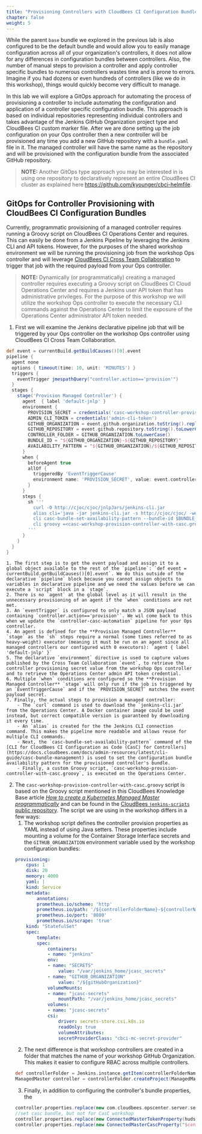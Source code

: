 ```yaml
---
title: "Provisioning Controllers with CloudBees CI Configuration Bundles"
chapter: false
weight: 5
--- 
```


While the parent `base` bundle we explored in the previous lab is also configured to be the default bundle and would allow you to easily manage configuration across all of your organization's controllers, it does not allow for any differences in configuration bundles between controllers. Also, the number of manual steps to provision a controller and apply controller specific bundles to numerous controllers wastes time and is prone to errors. Imagine if you had dozens or even hundreds of controllers (like we do in this workshop), things would quickly become very difficult to manage.

In this lab we will explore  a GitOps approach for automating the process of provisioning a controller to include automating the configuration and application of a controller specific configuration bundle. This approach is based on individual repositories representing individual controllers and takes advantage of the Jenkins GitHub Organization project type and CloudBees CI custom marker file. After we are done setting up the job configuration on your Ops controller then a new controller will be provisioned any time you add a new GitHub repository with a `bundle.yaml` file in it. The managed controller will have the same name as the repository and will be provisioned with the configuration bundle from the associated GitHub repository.

>**NOTE:** Another GitOps type approach you may be interested in is using one repository to declaratively represent an entire CloudBees CI cluster as explained here https://github.com/kyounger/cbci-helmfile. 

## GitOps for Controller Provisioning with CloudBees CI Configuration Bundles

Currently, programmatic provisioning of a managed controller requires running a Groovy script on CloudBees CI Operations Center and requires. This can easily be done from a Jenkins Pipeline by leveraging the Jenkins CLI and API tokens. However, for the purposes of the shared workshop environment we will be running the provisioning job from the workshop Ops controller and will leverage [CloudBees CI Cross Team Collaboration](https://docs.cloudbees.com/docs/admin-resources/latest/pipelines/cross-team-collaboration) to trigger that job with the required payload from your Ops controller.

>**NOTE:** Dynamically (or programmatically) creating a managed controller requires executing a Groovy script on CloudBees CI Cloud Operations Center and requires a Jenkins user API token that has administrative privileges. For the purpose of this workshop we will utilize the workshop Ops controller to execute the necessary CLI commands against the Operations Center to limit the exposure of the Operations Center administrator API token needed.

1. First we will examine the Jenkins declarative pipeline job that will be triggered by your Ops controller on the workshop Ops controller using CloudBees CI Cross Team Collaboration. 
```groovy
def event = currentBuild.getBuildCauses()[0].event
pipeline {
  agent none
  options { timeout(time: 10, unit: 'MINUTES') }
  triggers {
    eventTrigger jmespathQuery("controller.action=='provision'")
  }
  stages {
    stage('Provision Managed Controller') {
      agent  { label 'default-jnlp' }
      environment {
        PROVISION_SECRET = credentials('casc-workshop-controller-provision-secret')
        ADMIN_CLI_TOKEN = credentials('admin-cli-token')
        GITHUB_ORGANIZATION = event.github.organization.toString().replaceAll(" ", "-")
        GITHUB_REPOSITORY = event.github.repository.toString().toLowerCase()
        CONTROLLER_FOLDER = GITHUB_ORGANIZATION.toLowerCase()
        BUNDLE_ID = "${GITHUB_ORGANIZATION}-${GITHUB_REPOSITORY}"
        AVAILABILITY_PATTERN = "${GITHUB_ORGANIZATION}/${GITHUB_REPOSITORY}"
      }
      when {
        beforeAgent true
        allOf {
          triggeredBy 'EventTriggerCause'
          environment name: 'PROVISION_SECRET', value: event.controller.action.secret.toString()
        }
      }
      steps {
        sh '''
          curl -O http://cjoc/cjoc/jnlpJars/jenkins-cli.jar
          alias cli='java -jar jenkins-cli.jar -s http://cjoc/cjoc/ -webSocket -auth $ADMIN_CLI_TOKEN_USR:$ADMIN_CLI_TOKEN_PSW'
          cli casc-bundle-set-availability-pattern --bundle-id $BUNDLE_ID --availability-pattern $AVAILABILITY_PATTERN
          cli groovy =<casc-workshop-provision-controller-with-casc.groovy $GITHUB_ORGANIZATION $GITHUB_REPOSITORY $CONTROLLER_FOLDER
        '''
      }
    }
  }
}
```

    1. The first step is to get the event payload and assign it to a global object available to the rest of the `pipeline`: `def event = currentBuild.getBuildCauses()[0].event`. We do this outside of the declarative `pipeline` block because you cannot assign objects to variables in declarative pipeline and we need the values before we can execute a `script` block in a `stage`.
    2. There is no `agent` at the global level as it will result in the unnecessary provisioning of an agent if the `when` conditions are not met.
    3. An `eventTrigger` is configured to only match a JSON payload containing `controller.action=='provision'`. We wil come back to this when we update the `controller-casc-automation` pipeline for your Ops controller.
    4. An agent is defined for the **Provision Managed Controller** `stage` as the `sh` steps require a normal (some times referred to as heavy-weight) executor (meaning it must be run on an agent since all managed controllers our configured with 0 executors): `agent { label 'default-jnlp' }`
    5. The declarative `environment` directive is used to capture values published by the Cross Team Collaboration `event`, to retrieve the controller provisioning secret value from the workshop Ops controller and to retrieve the Operations Center admin API token credential.
    6. Multiple `when` conditions are configured so the **Provision Managed Controller** `stage` will only run if the job is triggered by an `EventTriggerCause` and if the `PROVISION_SECRET` matches the event payload secret.
    7. Finally, the actual steps to provision a managed controller:
        - The `curl` command is used to download the `jenkins-cli.jar` from the Operations Center. A Docker container image could be used instead, but correct compatible version is guaranteed by downloading it every time.
        - An `alias` is created for the the Jenkins CLI connection command. This makes the pipeline more readable and allows reuse for multiple CLI commands.
        - Next, the `casc-bundle-set-availability-pattern` command of the [CLI for CloudBees CI Configuration as Code (CasC) for Controllers](https://docs.cloudbees.com/docs/admin-resources/latest/cli-guide/casc-bundle-management) is used to set the configuration bundle availability pattern for the provisioned controller's bundle.
        - Finally, a custom Groovy script, `casc-workshop-provision-controller-with-casc.groovy`, is executed on the Operations Center.

2. The `casc-workshop-provision-controller-with-casc.groovy` script is based on the Groovy script mentioned in this CloudBees Knowledge Base article *[How to create a Kubernetes Managed Master programmatically](https://support.cloudbees.com/hc/en-us/articles/360035632851-How-to-create-a-Kubernetes-Managed-Master-programmatically)* and can be found in the [CloudBees `jenkins-scripts` public repository](https://github.com/cloudbees/jenkins-scripts/blob/master/createManagedMasterK8s.groovy). The script we are using in the workshop differs in a few ways:
    1. The workshop script defines the controller provision properties as YAML instead of using Java setters. These properties include mounting a volume for the Container Storage Interface secrets and the `GITHUB_ORGANIZATION` environment variable used by the workshop configuration bundles:
    ```yaml
    provisioning:
        cpus: 1
        disk: 20
        memory: 4000
        yaml: |
        kind: Service
        metadata:
            annotations:
            prometheus.io/scheme: 'http'
            prometheus.io/path: '/${controllerFolderName}-${controllerName}/prometheus'
            prometheus.io/port: '8080'
            prometheus.io/scrape: 'true'
        kind: "StatefulSet"
        spec:
            template:
            spec:
                containers:
                - name: "jenkins"
                env:
                - name: "SECRETS"
                    value: "/var/jenkins_home/jcasc_secrets"
                - name: "GITHUB_ORGANIZATION"
                    value: "/${gitHubOrganization}"
                volumeMounts:
                - name: "jcasc-secrets"
                    mountPath: "/var/jenkins_home/jcasc_secrets"
                volumes:
                - name: "jcasc-secrets"
                csi:
                    driver: secrets-store.csi.k8s.io
                    readOnly: true
                    volumeAttributes:
                    secretProviderClass: "cbci-mc-secret-provider"
    ```
    2. The next difference is that workshop controllers are created in a folder that matches the name of your workshop GitHub Organization. This makes it easier to configure RBAC across multiple controllers.
    ```groovy
    def controllerFolder = Jenkins.instance.getItem(controllerFolderName) 
    ManagedMaster controller = controllerFolder.createProject(ManagedMaster.class, controllerName)
    ```
    3.  Finally, in addition to configuring the controller's bundle properties, the 
    ```groovy
    controller.properties.replace(new com.cloudbees.opscenter.server.security.SecurityEnforcer.OptOutProperty(com.cloudbees.opscenter.server.sso.AuthorizationOptOutMode.INSTANCE, false, null))
    //set casc bundle, but not for CasC workshop
    controller.properties.replace(new ConnectedMasterTokenProperty(hudson.util.Secret.fromString(UUID.randomUUID().toString())))
    controller.properties.replace(new ConnectedMasterCascProperty("$controllerFolderName-$controllerName"))
    ```